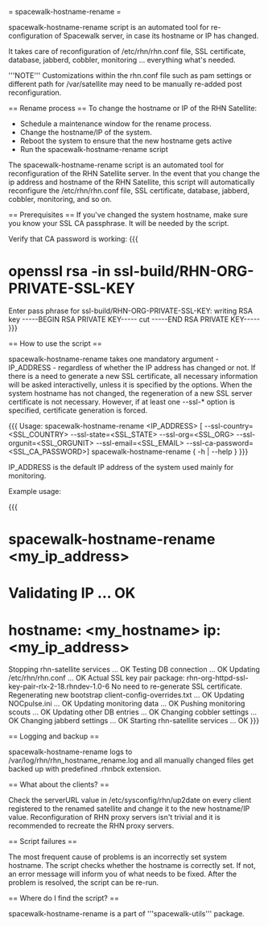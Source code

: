 = spacewalk-hostname-rename =

spacewalk-hostname-rename script is an automated tool for re-configuration of Spacewalk server, in case its hostname or IP has changed.

It takes care of reconfiguration of /etc/rhn/rhn.conf file, SSL certificate, database, jabberd, cobbler, monitoring ... everything what's needed.

'''NOTE''' Customizations within the rhn.conf file such as pam settings or different path for /var/satellite may need to be manually re-added post reconfiguration. 
 
== Rename process ==
To change the hostname or IP of the RHN Satellite:
 * Schedule a maintenance window for the rename process.
 * Change the hostname/IP of the system.
 * Reboot the system to ensure that the new hostname gets active
 * Run the spacewalk-hostname-rename script

The spacewalk-hostname-rename script is an automated tool for reconfiguration of the RHN Satellite server. In the event that you change the ip address and hostname of the RHN Satellite, this script will automatically reconfigure the /etc/rhn/rhn.conf file, SSL certificate, database, jabberd, cobbler, monitoring, and so on.

== Prerequisites ==
If you've changed the system hostname, make sure you know your SSL CA passphrase. It will be needed by the script.
 
Verify that CA password is working:
{{{
# openssl rsa -in ssl-build/RHN-ORG-PRIVATE-SSL-KEY
Enter pass phrase for ssl-build/RHN-ORG-PRIVATE-SSL-KEY:
writing RSA key
-----BEGIN RSA PRIVATE KEY-----
cut
-----END RSA PRIVATE KEY-----
}}}

== How to use the script ==

spacewalk-hostname-rename takes one mandatory argument - IP_ADDRESS - regardless of whether the IP address has changed or not. If there is a need to generate a new SSL certificate, all necessary information will be asked interactivelly, unless it is specified by the options. When the system hostname has not changed, the regeneration of a new SSL server certificate is not necessary. However, if at least one --ssl-* option is specified, certificate generation is forced.

{{{
Usage:
   spacewalk-hostname-rename <IP_ADDRESS> [ --ssl-country=<SSL_COUNTRY> --ssl-state=<SSL_STATE> --ssl-org=<SSL_ORG> --ssl-orgunit=<SSL_ORGUNIT> --ssl-email=<SSL_EMAIL> --ssl-ca-password=<SSL_CA_PASSWORD>]
   spacewalk-hostname-rename { -h | --help }
}}}

IP_ADDRESS is the default IP address of the system used mainly for monitoring.

Example usage:

{{{
# spacewalk-hostname-rename <my_ip_address>
Validating IP ... OK
=============================================
hostname: <my_hostname>
ip: <my_ip_address>
=============================================
Stopping rhn-satellite services ... OK
Testing DB connection ... OK
Updating /etc/rhn/rhn.conf ... OK
Actual SSL key pair package: rhn-org-httpd-ssl-key-pair-rlx-2-18.rhndev-1.0-6
No need to re-generate SSL certificate.
Regenerating new bootstrap client-config-overrides.txt ... OK
Updating NOCpulse.ini ... OK
Updating monitoring data ... OK
Pushing monitoring scouts ... OK
Updating other DB entries ... OK
Changing cobbler settings ... OK
Changing jabberd settings ... OK
Starting rhn-satellite services ... OK
}}}

== Logging and backup ==

spacewalk-hostname-rename logs to /var/log/rhn/rhn_hostname_rename.log and all manually changed files get backed up with predefined .rhnbck extension.

== What about the clients? ==

Check the serverURL value in /etc/sysconfig/rhn/up2date on every client registered to the renamed satellite and change it to the new hostname/IP value. Reconfiguration of RHN proxy servers isn't trivial and it is recommended to recreate the RHN proxy servers.

== Script failures ==

The most frequent cause of problems is an incorrectly set system hostname. The script checks whether the hostname is correctly set. If not, an error message will inform you of what needs to be fixed. After the problem is resolved, the script can be re-run.

== Where do I find the script? ==

spacewalk-hostname-rename is a part of '''spacewalk-utils''' package.